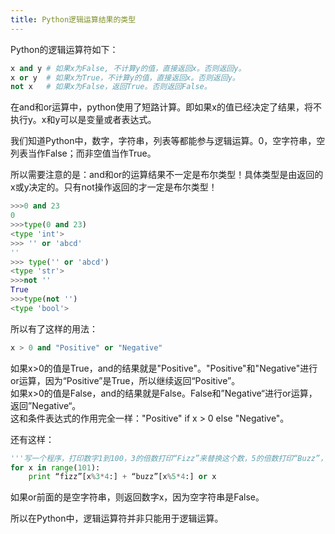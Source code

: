 ```yaml
---
title: Python逻辑运算结果的类型
---
```


Python的逻辑运算符如下：
```python
x and y # 如果x为False, 不计算y的值，直接返回x。否则返回y。
x or y  # 如果x为True，不计算y的值，直接返回x。否则返回y。
not x   # 如果x为False，返回True。否则返回False。
```

在and和or运算中，python使用了短路计算。即如果x的值已经决定了结果，将不执行y。x和y可以是变量或者表达式。

我们知道Python中，数字，字符串，列表等都能参与逻辑运算。0，空字符串，空列表当作False；而非空值当作True。

所以需要注意的是：and和or的运算结果不一定是布尔类型！具体类型是由返回的x或y决定的。只有not操作返回的才一定是布尔类型！
```python
>>>0 and 23
0
>>>type(0 and 23)
<type 'int'>
>>> '' or 'abcd'
''
>>> type('' or 'abcd')
<type 'str'>
>>>not ''
True
>>>type(not '')
<type 'bool'>
```

所以有了这样的用法：
```python
x > 0 and "Positive" or "Negative"
```

如果x>0的值是True，and的结果就是"Positive"。"Positive"和"Negative"进行or运算，因为“Positive”是True，所以继续返回“Positive”。  
如果x>0的值是False，and的结果就是False。False和”Negative“进行or运算，返回”Negative“。  
这和条件表达式的作用完全一样："Positive" if x > 0 else "Negative"。

还有这样：
```python
'''写一个程序，打印数字1到100，3的倍数打印“Fizz”来替换这个数，5的倍数打印“Buzz”，对于既是3的倍数又是5的倍数的数字打印“FizzBuzz”'''
for x in range(101): 
    print “fizz”[x%3*4:] + “buzz”[x%5*4:] or x
```
如果or前面的是空字符串，则返回数字x，因为空字符串是False。

所以在Python中，逻辑运算符并非只能用于逻辑运算。